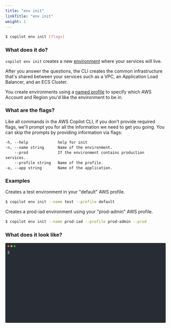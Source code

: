 ```yaml
---
title: "env init"
linkTitle: "env init"
weight: 1
---
```

```bash
$ copilot env init [flags]
```

### What does it do?
`copilot env init` creates a new [environment](docs/concepts/environments) where your services will live.

After you answer the questions, the CLI creates the common infrastructure that's shared between your services such as a VPC, an Application Load Balancer, and an ECS Cluster.

You create environments using a [named profile](https://docs.aws.amazon.com/cli/latest/userguide/cli-configure-profiles.html) to specify which AWS Account and Region you'd like the environment to be in.

### What are the flags?
Like all commands in the AWS Copilot CLI, if you don't provide required flags, we'll prompt you for all the information we need to get you going. You can skip the prompts by providing information via flags:
```
-h, --help             help for init
-n, --name string      Name of the environment.
    --prod             If the environment contains production services.
    --profile string   Name of the profile.
-a, --app string       Name of the application.
```

### Examples
Creates a test environment in your "default" AWS profile.
```bash
$ copilot env init --name test --profile default
```

Creates a prod-iad environment using your "prod-admin" AWS profile.
```bash
$ copilot env init --name prod-iad --profile prod-admin --prod
```

### What does it look like?
<img class="img-fluid" src="https://raw.githubusercontent.com/kohidave/copilot-demos/master/env-init.svg?sanitize=true" style="margin-bottom: 20px;">
